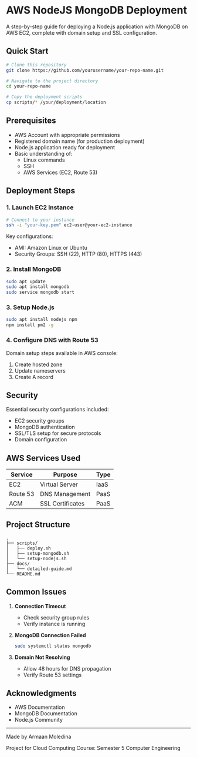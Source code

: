 # AWS NodeJS MongoDB Deployment

A step-by-step guide for deploying a Node.js application with MongoDB on AWS EC2, complete with domain setup and SSL configuration.

## Quick Start

```bash
# Clone this repository
git clone https://github.com/yourusername/your-repo-name.git

# Navigate to the project directory
cd your-repo-name

# Copy the deployment scripts
cp scripts/* /your/deployment/location
```

## Prerequisites

- AWS Account with appropriate permissions
- Registered domain name (for production deployment)
- Node.js application ready for deployment
- Basic understanding of:
  - Linux commands
  - SSH
  - AWS Services (EC2, Route 53)

## Deployment Steps

### 1. Launch EC2 Instance

```bash
# Connect to your instance
ssh -i "your-key.pem" ec2-user@your-ec2-instance
```

Key configurations:
- AMI: Amazon Linux or Ubuntu
- Security Groups: SSH (22), HTTP (80), HTTPS (443)

### 2. Install MongoDB

```bash
sudo apt update
sudo apt install mongodb
sudo service mongodb start
```

### 3. Setup Node.js

```bash
sudo apt install nodejs npm
npm install pm2 -g
```

### 4. Configure DNS with Route 53

Domain setup steps available in AWS console:
1. Create hosted zone
2. Update nameservers
3. Create A record

## Security

Essential security configurations included:
- EC2 security groups
- MongoDB authentication
- SSL/TLS setup for secure protocols 
- Domain configuration

## AWS Services Used

| Service | Purpose | Type |
|---------|----------|------|
| EC2 | Virtual Server | IaaS |
| Route 53 | DNS Management | PaaS |
| ACM | SSL Certificates | PaaS |

## Project Structure

```
.
├── scripts/
│   ├── deploy.sh
│   ├── setup-mongodb.sh
│   └── setup-nodejs.sh
├── docs/
│   └── detailed-guide.md
└── README.md
```

## Common Issues

1. **Connection Timeout**
   - Check security group rules
   - Verify instance is running

2. **MongoDB Connection Failed**
   ```bash
   sudo systemctl status mongodb
   ```

3. **Domain Not Resolving**
   - Allow 48 hours for DNS propagation
   - Verify Route 53 settings



## Acknowledgments

- AWS Documentation
- MongoDB Documentation
- Node.js Community

---
Made by Armaan Moledina

Project for Cloud Computing Course: Semester 5 Computer Engineering

